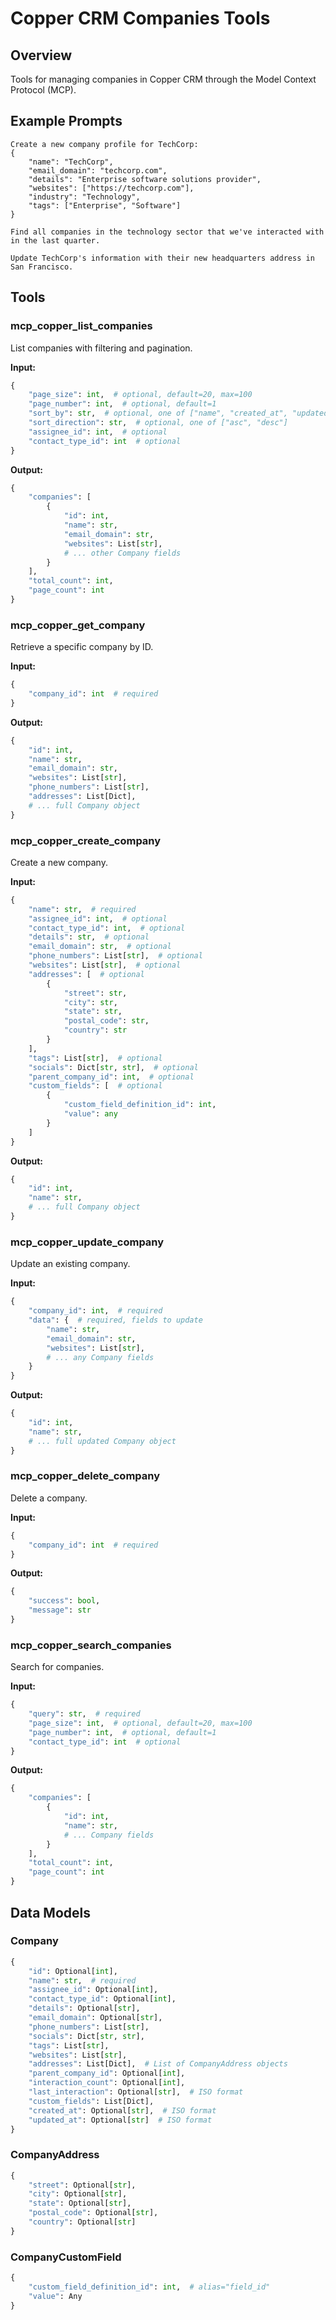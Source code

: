 # Copper CRM Companies Tools

## Overview
Tools for managing companies in Copper CRM through the Model Context Protocol (MCP).

## Example Prompts

```
Create a new company profile for TechCorp:
{
    "name": "TechCorp",
    "email_domain": "techcorp.com",
    "details": "Enterprise software solutions provider",
    "websites": ["https://techcorp.com"],
    "industry": "Technology",
    "tags": ["Enterprise", "Software"]
}
```

```
Find all companies in the technology sector that we've interacted with in the last quarter.
```

```
Update TechCorp's information with their new headquarters address in San Francisco.
```

## Tools

### mcp_copper_list_companies
List companies with filtering and pagination.

**Input:**
```python
{
    "page_size": int,  # optional, default=20, max=100
    "page_number": int,  # optional, default=1
    "sort_by": str,  # optional, one of ["name", "created_at", "updated_at"]
    "sort_direction": str,  # optional, one of ["asc", "desc"]
    "assignee_id": int,  # optional
    "contact_type_id": int  # optional
}
```

**Output:**
```python
{
    "companies": [
        {
            "id": int,
            "name": str,
            "email_domain": str,
            "websites": List[str],
            # ... other Company fields
        }
    ],
    "total_count": int,
    "page_count": int
}
```

### mcp_copper_get_company
Retrieve a specific company by ID.

**Input:**
```python
{
    "company_id": int  # required
}
```

**Output:**
```python
{
    "id": int,
    "name": str,
    "email_domain": str,
    "websites": List[str],
    "phone_numbers": List[str],
    "addresses": List[Dict],
    # ... full Company object
}
```

### mcp_copper_create_company
Create a new company.

**Input:**
```python
{
    "name": str,  # required
    "assignee_id": int,  # optional
    "contact_type_id": int,  # optional
    "details": str,  # optional
    "email_domain": str,  # optional
    "phone_numbers": List[str],  # optional
    "websites": List[str],  # optional
    "addresses": [  # optional
        {
            "street": str,
            "city": str,
            "state": str,
            "postal_code": str,
            "country": str
        }
    ],
    "tags": List[str],  # optional
    "socials": Dict[str, str],  # optional
    "parent_company_id": int,  # optional
    "custom_fields": [  # optional
        {
            "custom_field_definition_id": int,
            "value": any
        }
    ]
}
```

**Output:**
```python
{
    "id": int,
    "name": str,
    # ... full Company object
}
```

### mcp_copper_update_company
Update an existing company.

**Input:**
```python
{
    "company_id": int,  # required
    "data": {  # required, fields to update
        "name": str,
        "email_domain": str,
        "websites": List[str],
        # ... any Company fields
    }
}
```

**Output:**
```python
{
    "id": int,
    "name": str,
    # ... full updated Company object
}
```

### mcp_copper_delete_company
Delete a company.

**Input:**
```python
{
    "company_id": int  # required
}
```

**Output:**
```python
{
    "success": bool,
    "message": str
}
```

### mcp_copper_search_companies
Search for companies.

**Input:**
```python
{
    "query": str,  # required
    "page_size": int,  # optional, default=20, max=100
    "page_number": int,  # optional, default=1
    "contact_type_id": int  # optional
}
```

**Output:**
```python
{
    "companies": [
        {
            "id": int,
            "name": str,
            # ... Company fields
        }
    ],
    "total_count": int,
    "page_count": int
}
```

## Data Models

### Company
```python
{
    "id": Optional[int],
    "name": str,  # required
    "assignee_id": Optional[int],
    "contact_type_id": Optional[int],
    "details": Optional[str],
    "email_domain": Optional[str],
    "phone_numbers": List[str],
    "socials": Dict[str, str],
    "tags": List[str],
    "websites": List[str],
    "addresses": List[Dict],  # List of CompanyAddress objects
    "parent_company_id": Optional[int],
    "interaction_count": Optional[int],
    "last_interaction": Optional[str],  # ISO format
    "custom_fields": List[Dict],
    "created_at": Optional[str],  # ISO format
    "updated_at": Optional[str]  # ISO format
}
```

### CompanyAddress
```python
{
    "street": Optional[str],
    "city": Optional[str],
    "state": Optional[str],
    "postal_code": Optional[str],
    "country": Optional[str]
}
```

### CompanyCustomField
```python
{
    "custom_field_definition_id": int,  # alias="field_id"
    "value": Any
}
``` 